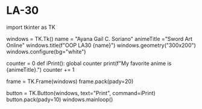 # LA-30

import tkinter as TK

windows = TK.Tk()
name = "Ayana Gail C. Soriano"
animeTitle ="Sword Art Online"
windows.title(f"OOP LA30 {name}")
windows.geometry("300x200")
windows.configure(bg="white")

counter = 0
def iPrint():
    global counter
    print(f"My favorite anime is {animeTitle}.")
    counter += 1

frame = TK.Frame(windows)
frame.pack(pady=20)

button = TK.Button(windows, text="Print", command=iPrint)
button.pack(pady=10)
windows.mainloop()
